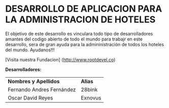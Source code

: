 # DESARROLLO DE APLICACION PARA LA ADMINISTRACION DE HOTELES

El objetivo de este desarrollo es vinculara todo tipo de desarrolladores amantes del codigo abierto de todo el mundo para trabajr en este desarrollo, sera de gran ayuda para la admininistración de todos los hoteles del mundo. Ayudanos!!!

[Visita nuestra Fundacion] (http://www.rootdevel.co)

<strong>Desarrolladores:</strong>
<table>
  <tr>
    <td><strong>Nombres y Apellidos</strong></td>
    <td><strong>Alias</strong></td>
  </tr>
  <tr>
    <td>Fernando Andres Fernández</td>
    <td>28bink</td>
  </tr>
  <tr>
    <td>Oscar David Reyes</td>
    <td>Exnovus</td>
  </tr>
</table>             
<br>

               
